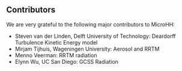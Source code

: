 Contributors
------------
We are very grateful to the following major contributors to MicroHH:
* Steven van der Linden, Delft University of Technology: Deardorff Turbulence Kinetic Energy model
* Mirjam Tijhuis, Wageningen University: Aerosol and RRTM 
* Menno Veerman: RRTM radiation
* Elynn Wu, UC San Diego: GCSS Radiation

